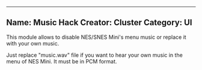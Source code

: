 ----------------
Name: Music Hack
Creator: Cluster
Category: UI
----------------
This module allows to disable NES/SNES Mini's menu music or replace it with your own music.

Just replace "music.wav" file if you want to hear your own music in the menu of NES Mini. It must be in PCM format.
